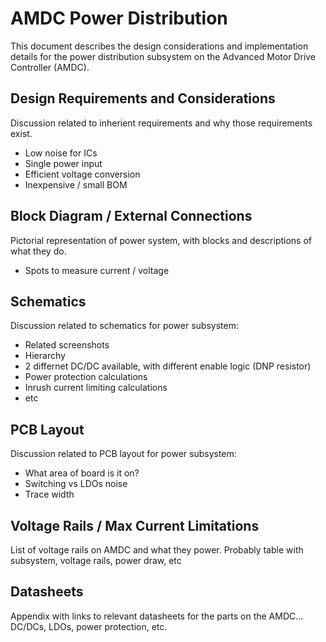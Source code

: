 # AMDC Power Distribution

This document describes the design considerations and implementation details for the power distribution subsystem on the Advanced Motor Drive Controller (AMDC).

## Design Requirements and Considerations

Discussion related to inherient requirements and why those requirements exist.
- Low noise for ICs
- Single power input
- Efficient voltage conversion
- Inexpensive / small BOM

## Block Diagram / External Connections

Pictorial representation of power system, with blocks and descriptions of what they do.
- Spots to measure current / voltage

## Schematics

Discussion related to schematics for power subsystem:
- Related screenshots
- Hierarchy
- 2 differnet DC/DC available, with different enable logic (DNP resistor)
- Power protection calculations
- Inrush current limiting calculations
- etc

## PCB Layout

Discussion related to PCB layout for power subsystem:
- What area of board is it on?
- Switching vs LDOs noise
- Trace width

## Voltage Rails / Max Current Limitations

List of voltage rails on AMDC and what they power.
Probably table with subsystem, voltage rails, power draw, etc

## Datasheets

Appendix with links to relevant datasheets for the parts on the AMDC... DC/DCs, LDOs, power protection, etc.
